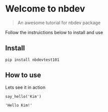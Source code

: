 # Welcome to nbdev
> An awesome tutorial for nbdev package


Follow the instruictions below to install and use

## Install

`pip install nbdevtest101`

## How to use

Lets see it in action

```
say_hello('Kim')
```




    'Hello Kim!'


